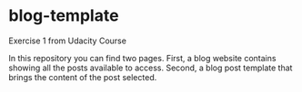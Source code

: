 # blog-template
Exercise 1 from Udacity Course

In this repository you can find two pages. First, a blog website contains showing all the posts available to access. Second, a blog post template that brings the content of the post selected.
